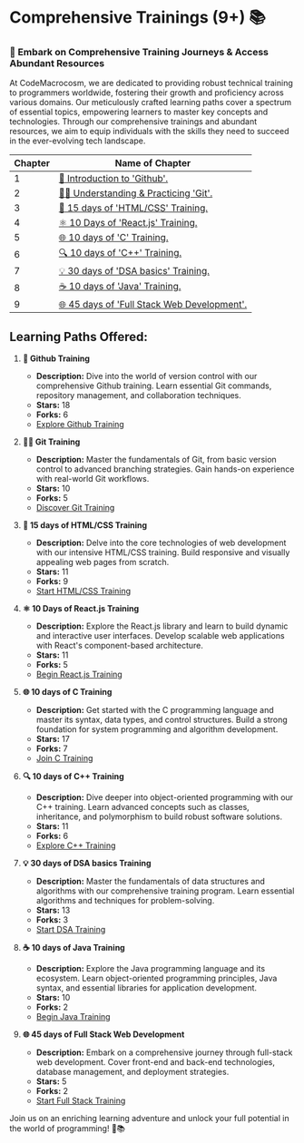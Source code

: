 # Comprehensive Trainings (9+) 📚

### 🚀 Embark on Comprehensive Training Journeys & Access Abundant Resources 

At CodeMacrocosm, we are dedicated to providing robust technical training to programmers worldwide, fostering their growth and proficiency across various domains. Our meticulously crafted learning paths cover a spectrum of essential topics, empowering learners to master key concepts and technologies. Through our comprehensive trainings and abundant resources, we aim to equip individuals with the skills they need to succeed in the ever-evolving tech landscape.

| Chapter | Name of Chapter                                      |
|---------|------------------------------------------------------|
| 1       | [📖 Introduction to 'Github'.](https://github.com/CodeMacrocosm/Github-BOOK)                  |
| 2       | [👨‍💻 Understanding & Practicing 'Git'.](https://github.com/CodeMacrocosm/git-BOOK)            |
| 3       | [🔧 15 days of 'HTML/CSS' Training.](https://github.com/CodeMacrocosm/HTMLCSS-BOOK)         |
| 4       | [⚛️ 10 Days of 'React.js' Training.](https://github.com/CodeMacrocosm/react.js-BOOK)       |
| 5       | [🌐 10 days of 'C' Training.](https://github.com/CodeMacrocosm/C-BOOK)                      |
| 6       | [🔍 10 days of 'C++' Training.](https://github.com/CodeMacrocosm/CPP-BOOK)                  |
| 7       | [💡 30 days of 'DSA basics' Training.](https://github.com/CodeMacrocosm/DSA-BOOK)          |
| 8       | [☕ 10 days of 'Java' Training.](https://github.com/CodeMacrocosm/JAVA-BOOK)                |
| 9       | [🌐 45 days of 'Full Stack Web Development'.](https://github.com/CodeMacrocosm/WEBD-BOOK) |

## Learning Paths Offered:

1. **📖 Github Training**
   - **Description:** Dive into the world of version control with our comprehensive Github training. Learn essential Git commands, repository management, and collaboration techniques.
   - **Stars:** 18
   - **Forks:** 6
   - [Explore Github Training](https://github.com/CodeMacrocosm/Github-BOOK)


2. **👨‍💻 Git Training**
   - **Description:** Master the fundamentals of Git, from basic version control to advanced branching strategies. Gain hands-on experience with real-world Git workflows.
   - **Stars:** 10
   - **Forks:** 5
   - [Discover Git Training](https://github.com/CodeMacrocosm/git-BOOK)

3. **🔧 15 days of HTML/CSS Training**
   - **Description:** Delve into the core technologies of web development with our intensive HTML/CSS training. Build responsive and visually appealing web pages from scratch.
   - **Stars:** 11
   - **Forks:** 9
   - [Start HTML/CSS Training](https://github.com/CodeMacrocosm/HTMLCSS-BOOK)

4. **⚛️ 10 Days of React.js Training**
   - **Description:** Explore the React.js library and learn to build dynamic and interactive user interfaces. Develop scalable web applications with React's component-based architecture.
   - **Stars:** 11
   - **Forks:** 5
   - [Begin React.js Training](https://github.com/CodeMacrocosm/react.js-BOOK)

5. **🌐 10 days of C Training**
   - **Description:** Get started with the C programming language and master its syntax, data types, and control structures. Build a strong foundation for system programming and algorithm development.
   - **Stars:** 17
   - **Forks:** 7
   - [Join C Training](https://github.com/CodeMacrocosm/C-BOOK)

6. **🔍 10 days of C++ Training**
   - **Description:** Dive deeper into object-oriented programming with our C++ training. Learn advanced concepts such as classes, inheritance, and polymorphism to build robust software solutions.
   - **Stars:** 11
   - **Forks:** 6
   - [Explore C++ Training](https://github.com/CodeMacrocosm/CPP-BOOK)

7. **💡 30 days of DSA basics Training**
   - **Description:** Master the fundamentals of data structures and algorithms with our comprehensive training program. Learn essential algorithms and techniques for problem-solving.
   - **Stars:** 13
   - **Forks:** 3
   - [Start DSA Training](https://github.com/CodeMacrocosm/DSA-BOOK)

8. **☕ 10 days of Java Training**
   - **Description:** Explore the Java programming language and its ecosystem. Learn object-oriented programming principles, Java syntax, and essential libraries for application development.
   - **Stars:** 10
   - **Forks:** 2
   - [Begin Java Training](https://github.com/CodeMacrocosm/JAVA-BOOK)

9. **🌐 45 days of Full Stack Web Development**
   - **Description:** Embark on a comprehensive journey through full-stack web development. Cover front-end and back-end technologies, database management, and deployment strategies.
   - **Stars:** 5
   - **Forks:** 2
   - [Start Full Stack Training](https://github.com/CodeMacrocosm/WEBD-BOOK)

Join us on an enriching learning adventure and unlock your full potential in the world of programming! 🚀📚





